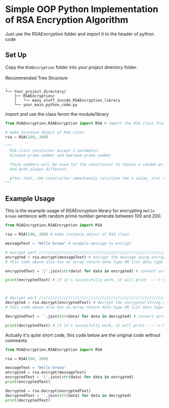 # Simple OOP Python Implementation of RSA Encryption Algorithm
Just use the RSAEncryption folder and import it to the header of python code

## Set Up
Copy the ``RSAEncryption`` folder into your project directory folder.<br><br>
Recommended Tree Structure
```
.
└── Your_project_directory/
    ├── RSAEncryption/
    │   └── many_stuff_inside_RSAEncryption_library
    └── your_main_python_code.py
```

import and use the class ferom the module/library

```Python
from RSAEncryption.RSAEncryption import RSA # import the RSA class from this module/library

# make instance object of RSA class
rsa = RSA(100, 200)

"""
  RSA class constuctor accept 2 parameter:
  minimum prime number and maximum prime number

  These numbers will be used for the constructor to choose a random prime number between the 2 minimum and maximum reference numbers.
  And both always different.

  After that, the constructor immediately calculate the n value, x(n) value, public key and private key also. 
"""
```

## Example Usage
This is the example usage of RSAEncryption library for encrypting ``Hello brooo`` sentence with random prime number generate between 100 and 200.
```Python
from RSAEncryption.RSAEncryption import RSA

rsa = RSA(100, 200) # make instance object of RSA class

messageText = "Hello brooo" # example message to encrypt

# encrypt part ////////////////////////////////////////////////////////////////////////////////////////////////////////////////////
encrypted = rsa.encrypt(messageText) # encrypt the message using encrypt method from RSA class
# this code above also has an array return data type OR list data type

encryptedText = '|'.join(str(data) for data in encrypted) # convert array into string with '|' separator between the encrypted data

print(encryptedText) # if it's successfully work, it will print ----> 6318|7744|138|138|8205|9713|8806|22888|8205|8205|8205|



# decrypt part ////////////////////////////////////////////////////////////////////////////////////////////////////////////////////
decrypted = rsa.decrypt(encryptedText) # decrypt the encrypted string of data using decrypt method from RSA class
# this code above also has an array return data type OR list data type

decryptedText = ''.join(str(data) for data in decrypted) # convert array into string without separator ('')

print(decryptedText) # if it's succesfully work, it will print -----> Hello brooo
```

Actually it's quite short code, this code below are the original code without comments
```Python
from RSAEncryption.RSAEncryption import RSA

rsa = RSA(100, 200)

messageText = "Hello brooo"
encrypted = rsa.encrypt(messageText)
encryptedText = '|'.join(str(data) for data in encrypted)
print(encryptedText)

decrypted = rsa.decrypt(encryptedText)
decryptedText = ''.join(str(data) for data in decrypted)
print(decryptedText)
```

